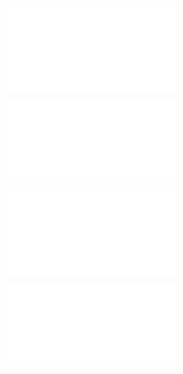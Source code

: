 ![@](steps/file.761b6efc.md)

![@](steps/_.57726d9b.md)

![@](steps/file.590669fe.md)

![@](steps/_.13a6c6ec.md)